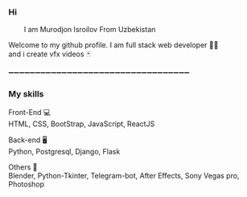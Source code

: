 ### Hi 
<img scr="[https://image.pngaaa.com/403/6179403-middle.png](https://image.pngaaa.com/403/6179403-middle.png)" width = "27px" >
I am Murodjon Isroilov From Uzbekistan


Welcome to my github profile.
I am full stack web developer 🧑‍💻 <br>
and i create vfx videos 🃏


➖➖➖➖➖➖➖➖➖➖➖➖➖➖➖➖➖➖➖➖➖➖➖➖➖➖➖➖➖➖➖➖➖➖<br>
### My skills

Front-End 💻 <br>
HTML, CSS, BootStrap, JavaScript, ReactJS


Back-end 🖥️ <br>
Python, Postgresql, Django, Flask


Others 🤟 <br>
Blender, Python-Tkinter, Telegram-bot, After Effects, Sony Vegas pro, Photoshop



